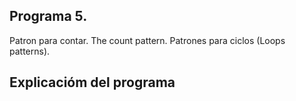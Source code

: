 ## Programa 5.
Patron para contar. The count pattern. Patrones para ciclos (Loops patterns).

## Explicacióm del programa
